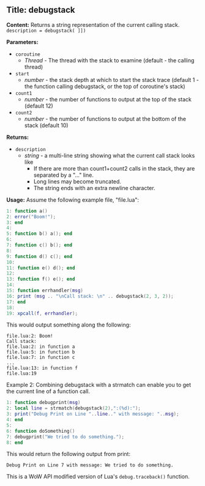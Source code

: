 ## Title: debugstack

**Content:**
Returns a string representation of the current calling stack.
`description = debugstack( ]])`

**Parameters:**
- `coroutine`
  - *Thread* - The thread with the stack to examine (default - the calling thread)
- `start`
  - *number* - the stack depth at which to start the stack trace (default 1 - the function calling debugstack, or the top of coroutine's stack)
- `count1`
  - *number* - the number of functions to output at the top of the stack (default 12)
- `count2`
  - *number* - the number of functions to output at the bottom of the stack (default 10)

**Returns:**
- `description`
  - *string* - a multi-line string showing what the current call stack looks like
    - If there are more than count1+count2 calls in the stack, they are separated by a "..." line.
    - Long lines may become truncated.
    - The string ends with an extra newline character.

**Usage:**
Assume the following example file, "file.lua":
```lua
1: function a()
2: error("Boom!"); 
3: end
4:
5: function b() a(); end
6:
7: function c() b(); end
8:
9: function d() c(); end
10:
11: function e() d(); end
12:
13: function f() e(); end
14:
15: function errhandler(msg)
16: print (msg .. "\nCall stack: \n" .. debugstack(2, 3, 2));
17: end
18:
19: xpcall(f, errhandler);
```
This would output something along the following:
```
file.lua:2: Boom!
Call stack:
file.lua:2: in function a
file.lua:5: in function b
file.lua:7: in function c
...
file.lua:13: in function f
file.lua:19
```

Example 2:
Combining debugstack with a strmatch can enable you to get the current line of a function call.
```lua
1: function debugprint(msg)
2: local line = strmatch(debugstack(2),":(%d):");
3: print("Debug Print on Line "..line.." with message: "..msg);
4: end
5:
6: function doSomething()
7: debugprint("We tried to do something.");
8: end
```
This would return the following output from print:
```
Debug Print on Line 7 with message: We tried to do something.
```

This is a WoW API modified version of Lua's `debug.traceback()` function.